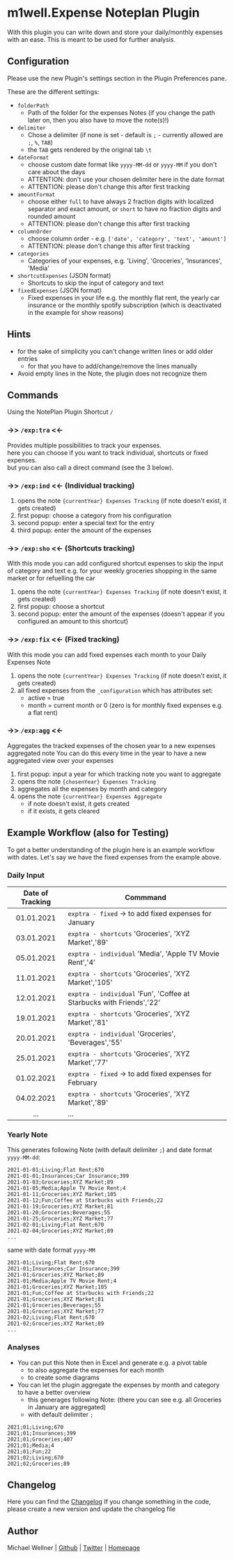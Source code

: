 # m1well.Expense Noteplan Plugin

With this plugin you can write down and store your daily/monthly expenses with an ease.
This is meant to be used for further analysis.

## Configuration
Please use the new Plugin's settings section in the Plugin Preferences pane.

These are the different settings:
* `folderPath`
  * Path of the folder for the expenses Notes (if you change the path later on, then you also have to move the note(s)!)
* `delimiter`
  * Chose a delimiter (if none is set - default is `;` - currently allowed are `;`, `%`, `TAB`)
  * the `TAB` gets rendered by the original tab `\t`
* `dateFormat`
  * choose custom date format like `yyyy-MM-dd` or `yyyy-MM` if you don't care about the days
  * ATTENTION: don't use your chosen delimiter here in the date format
  * ATTENTION: please don't change this after first tracking
* `amountFormat`
  * choose either `full` to have always 2 fraction digits with localized separator and exact amount, or `short` to have no fraction digits and rounded amount
  * ATTENTION: please don't change this after first tracking
* `columnOrder`
  * choose column order - e.g. `['date', 'category', 'text', 'amount']`
  * ATTENTION: please don't change this after first tracking
* `categories`
  * Categories of your expenses, e.g. 'Living', 'Groceries', 'Insurances', 'Media'
* `shortcutExpenses` (JSON format)
  * Shortcuts to skip the input of category and text
* `fixedExpenses` (JSON format)
  * Fixed expenses in your life e.g. the monthly flat rent, the yearly car insurance or the monthly spotify subscription (which is deactivated in the example for show reasons)


## Hints
* for the sake of simplicity you can't change written lines or add older entries
  * for that you have to add/change/remove the lines manually
* Avoid empty lines in the Note, the plugin does not recognize them

## Commands
Using the NotePlan Plugin Shortcut `/`

### ->> `/exp:tra` <<-
Provides multiple possibilities to track your expenses.  
here you can choose if you want to track individual, shortcuts or fixed expenses.  
but you can also call a direct command (see the 3 below).

### ->> `/exp:ind` <<- (Individual tracking)
1. opens the note `{currentYear} Expenses Tracking` (if note doesn't exist, it gets created)
2. first popup: choose a category from his configuration
3. second popup: enter a special text for the entry
4. third popup: enter the amount of the expenses

### ->> `/exp:sho` <<- (Shortcuts tracking)
With this mode you can add configured shortcut expenses to skip the input of category and text
e.g. for your weekly groceries shopping in the same market or for refuelling the car

1. opens the note `{currentYear} Expenses Tracking` (if note doesn't exist, it gets created)
2. first popup: choose a shortcut
3. second popup: enter the amount of the expenses (doesn't appear if you configured an amount to this shortcut)

### ->> `/exp:fix` <<- (Fixed tracking)
With this mode you can add fixed expenses each month to your Daily Expenses Note

1. opens the note `{currentYear} Expenses Tracking` (if note doesn't exist, it gets created)
2. all fixed expenses from the `_configuration` which has attributes set:
   * active = true
   * month = current month or 0 (zero is for monthly fixed expenses e.g. a flat rent)
   
### ->> `/exp:agg` <<-
Aggregates the tracked expenses of the chosen year to a new expenses aggregated note
You can do this every time in the year to have a new aggregated view over your expenses

1. first popup: input a year for which tracking note you want to aggregate
2. opens the note `{chosenYear} Expenses Tracking`
3. aggregates all the expenses by month and category
4. opens the note `{currentYear} Expenses Aggregate`
   * if note doesn't exist, it gets created
   * if it exists, it gets cleared

## Example Workflow (also for Testing)
To get a better understanding of the plugin here is an example workflow with dates.
Let's say we have the fixed expenses from the example above.

### Daily Input
| Date of Tracking | Commmand |
|:----------:|----------------|
| 01.01.2021 | `exptra - fixed` -> to add fixed expenses for January |
| 03.01.2021 | `exptra - shortcuts` 'Groceries', 'XYZ Market','89' |
| 05.01.2021 | `exptra - individual` 'Media', 'Apple TV Movie Rent','4' |
| 11.01.2021 | `exptra - shortcuts` 'Groceries', 'XYZ Market','105' |
| 12.01.2021 | `exptra - individual` 'Fun', 'Coffee at Starbucks with Friends','22' |
| 19.01.2021 | `exptra - shortcuts` 'Groceries', 'XYZ Market','81' |
| 20.01.2021 | `exptra - individual` 'Groceries', 'Beverages','55' |
| 25.01.2021 | `exptra - shortcuts` 'Groceries', 'XYZ Market','77' |
| 01.02.2021 | `exptra - fixed` -> to add fixed expenses for February |
| 04.02.2021 | `exptra - shortcuts` 'Groceries', 'XYZ Market','89' |
| ... | ... |

### Yearly Note
This generates following Note (with default delimiter `;`) and date format `yyyy-MM-dd`:

```csv
2021-01-01;Living;Flat Rent;670
2021-01-01;Insurances;Car Insurance;399
2021-01-03;Groceries;XYZ Market;89
2021-01-05;Media;Apple TV Movie Rent;4
2021-01-11;Groceries;XYZ Market;105
2021-01-12;Fun;Coffee at Starbucks with Friends;22
2021-01-19;Groceries;XYZ Market;81
2021-01-20;Groceries;Beverages;55
2021-01-25;Groceries;XYZ Market;77
2021-02-01;Living;Flat Rent;670
2021-02-04;Groceries;XYZ Market;89
...
```

same with date format `yyyy-MM`

```csv
2021-01;Living;Flat Rent;670
2021-01;Insurances;Car Insurance;399
2021-01;Groceries;XYZ Market;89
2021-01;Media;Apple TV Movie Rent;4
2021-01;Groceries;XYZ Market;105
2021-01;Fun;Coffee at Starbucks with Friends;22
2021-01;Groceries;XYZ Market;81
2021-01;Groceries;Beverages;55
2021-01;Groceries;XYZ Market;77
2021-02;Living;Flat Rent;670
2021-02;Groceries;XYZ Market;89
...
```

### Analyses
* You can put this Note then in Excel and generate e.g. a pivot table
  * to also aggregate the expenses for each month
  * to create some diagrams
* You can let the plugin aggregate the expenses by month and category to have a better overview
  * this generages following Note: (there you can see e.g. all Groceries in January are aggregated)
  * with default delimiter `;`

```text
2021;01;Living;670
2021;01;Insurances;399
2021;01;Groceries;407
2021;01;Media;4
2021;01;Fun;22
2021;02;Living;670
2021;02;Groceries;89
```

## Changelog
Here you can find the [Changelog](./CHANGELOG.md)
If you change something in the code, please create a new version and update the changelog file

## Author
Michael Wellner | [Github](https://github.com/m1well) | [Twitter](https://twitter.com/m1well) | [Homepage](https://m1well.com)
